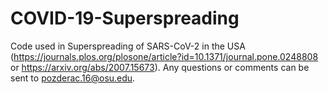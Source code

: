 # COVID-19-Superspreading
Code used in Superspreading of SARS-CoV-2 in the USA (https://journals.plos.org/plosone/article?id=10.1371/journal.pone.0248808 or https://arxiv.org/abs/2007.15673). Any questions or comments can be sent to pozderac.16@osu.edu.
